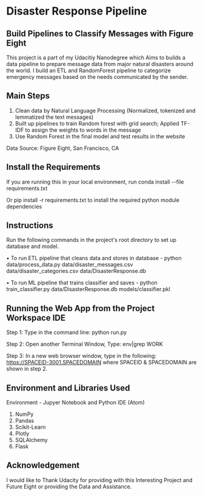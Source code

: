 # Disaster Response Pipeline

## Build Pipelines to Classify Messages with Figure Eight

This project is a part of my Udacitiy Nanodegree which Aims to builds a data pipeline to prepare message data from major natural disasters around the world. I build an ETL and RandomForest pipeline to categorize emergency messages based on the needs communicated by the sender.

## Main Steps

1. Clean data by Natural Language Processing (Normalized, tokenized and lemmatized the text messages)
2. Built up pipelines to train Random forest with grid search; Applied TF-IDF to assign the weights to words in the message
3. Use Random Forest in the final model and test results in the website

Data Source: Figure Eight, San Francisco, CA

## Install the Requirements
If you are running this in your local environment, run conda install --file requirements.txt

Or pip install -r requirements.txt to install the required python module dependencies

## Instructions

Run the following commands in the project's root directory to set up database and model.

•	To run ETL pipeline that cleans data and stores in database -
  python data/process_data.py data/disaster_messages.csv data/disaster_categories.csv data/DisasterResponse.db

•	To run ML pipeline that trains classifier and saves -
  python train_classifier.py data/DisasterResponse.db models/classifier.pkl

## Running the Web App from the Project Workspace IDE

Step 1: Type in the command line: python run.py

Step 2: Open another Terminal Window, Type: env|grep WORK

Step 3: In a new web browser window, type in the following: https://SPACEID-3001.SPACEDOMAIN where SPACEID & SPACEDOMAIN are shown in step 2.

## Environment and Libraries Used

Environment - Jupyer Notebook and Python IDE (Atom)

1. NumPy
2. Pandas
3. Scikit-Learn
4. Plotly
5. SQLAlchemy
5. Flask

## Acknowledgement

I would like to Thank Udacity for providing with this Interesting Project and Future Eight or providing the Data and Assistance.
